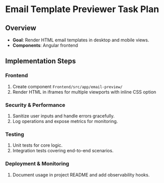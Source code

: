 # Email Template Previewer Task Plan
## Overview
- **Goal**: Render HTML email templates in desktop and mobile views.
- **Components**: Angular frontend

## Implementation Steps
### Frontend
1. Create component `Frontend/src/app/email-preview/`
1. Render HTML in iframes for multiple viewports with inline CSS option

### Security & Performance
1. Sanitize user inputs and handle errors gracefully.
2. Log operations and expose metrics for monitoring.

### Testing
1. Unit tests for core logic.
2. Integration tests covering end-to-end scenarios.

### Deployment & Monitoring
1. Document usage in project README and add observability hooks.
